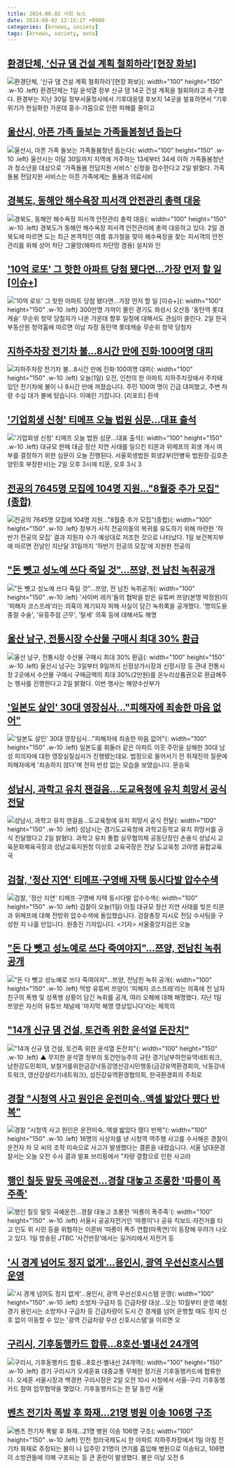 ```yaml
---
title: 2024.08.02 사회 뉴스
date: 2024-08-02 12:15:17 +0900
categories: [krnews, society]
tags: [krnews, society, auto]
---
```

## [환경단체, ‘신규 댐 건설 계획 철회하라’[현장 화보]](https://n.news.naver.com/mnews/article/032/0003312325)

![환경단체, ‘신규 댐 건설 계획 철회하라’[현장 화보]](https://mimgnews.pstatic.net/image/origin/032/2024/08/01/3312325.jpg?type=nf220_150){: width="100" height="150" .w-10 .left}
환경단체는 1일 윤석열 정부 신규 댐 14곳 건설 계획을 철회하라고 촉구했다. 환경부는 지난 30일 정부서울청사에서 기후대응댐 후보지 14곳을 발표하면서 “기후위기가 현실화한 가운데 홍수·가뭄으로 인한 피해를 줄이고

## [울산시, 아픈 가족 돌보는 가족돌봄청년 돕는다](https://n.news.naver.com/mnews/article/011/0004375055)

![울산시, 아픈 가족 돌보는 가족돌봄청년 돕는다](https://mimgnews.pstatic.net/image/origin/011/2024/08/02/4375055.jpg?type=nf220_150){: width="100" height="150" .w-10 .left}
울산시는 이달 30일까지 지역에 거주하는 13세부터 34세 이하 가족돌봄청년과 청소년을 대상으로 ‘가족돌봄 전담지원 서비스’ 신청을 접수한다고 2일 밝혔다. 가족돌봄 전담지원 서비스는 아픈 가족에게는 돌봄과 의료서비

## [경북도, 동해안 해수욕장 피서객 안전관리 총력 대응](https://n.news.naver.com/mnews/article/016/0002344452)

![경북도, 동해안 해수욕장 피서객 안전관리 총력 대응](https://mimgnews.pstatic.net/image/origin/016/2024/08/02/2344452.jpg?type=nf220_150){: width="100" height="150" .w-10 .left}
경북도가 동해안 해수욕장 피서객 안전관리에 총력 대응하고 있다. 2일 경북도에 따르면 도는 최근 본격적인 여름 휴가철을 맞아 해수욕장을 찾는 피서객의 안전관리를 위해 상어 차단 그물망(해파리 차단망 겸용) 설치와 인

## ['10억 로또' 그 핫한 아파트 당첨 됐다면…가장 먼저 할 일 [이슈+]](https://n.news.naver.com/mnews/article/015/0005017376)

!['10억 로또' 그 핫한 아파트 당첨 됐다면…가장 먼저 할 일 [이슈+]](https://mimgnews.pstatic.net/image/origin/015/2024/08/02/5017376.jpg?type=nf220_150){: width="100" height="150" .w-10 .left}
300만명 가까이 몰린 경기도 화성시 오산동 '동탄역 롯데캐슬' 무순위 청약 당첨자가 나온 가운데 향후 일정에 대해서도 관심이 쏠린다. 2일 한국부동산원 청약홈에 따르면 이날 자정 동탄역 롯데캐슬 무순위 청약 당첨자

## [지하주차장 전기차 불…8시간 만에 진화·100여명 대피](https://n.news.naver.com/mnews/article/056/0011773678)

![지하주차장 전기차 불…8시간 만에 진화·100여명 대피](https://mimgnews.pstatic.net/image/origin/056/2024/08/01/11773678.jpg?type=nf220_150){: width="100" height="150" .w-10 .left}
오늘(1일) 오전, 인천의 한 아파트 지하주차장에서 주차돼 있던 전기차에 불이 나 8시간 만에 꺼졌습니다. 주민 100여 명이 긴급 대피했고, 주변 차량 수십 대가 불에 탔습니다. 이예린 기잡니다. [리포트] 흰색

## ['기업회생 신청' 티메프 오늘 법원 심문…대표 출석](https://n.news.naver.com/mnews/article/014/0005222331)

!['기업회생 신청' 티메프 오늘 법원 심문…대표 출석](https://mimgnews.pstatic.net/image/origin/014/2024/08/02/5222331.jpg?type=nf220_150){: width="100" height="150" .w-10 .left}
대규모 판매 대금 정산 지연 사태를 일으킨 티몬과 위메프의 회생 개시 여부를 결정하기 위한 심문이 오늘 진행된다. 서울회생법원 회생2부(안병욱 법원장·김호춘 양민호 부장판사)는 2일 오후 3시에 티몬, 오후 3시 3

## [전공의 7645명 모집에 104명 지원…"8월중 추가 모집"(종합)](https://n.news.naver.com/mnews/article/421/0007702386)

![전공의 7645명 모집에 104명 지원…"8월중 추가 모집"(종합)](https://mimgnews.pstatic.net/image/origin/421/2024/08/01/7702386.jpg?type=nf220_150){: width="100" height="150" .w-10 .left}
정부가 사직 전공의들의 복귀를 유도하기 위해 마련한 '하반기 전공의 모집' 결과 지원자 수가 예상대로 저조한 것으로 나타났다. 1일 보건복지부에 따르면 전날인 지난달 31일까지 '하반기 전공의 모집'에 지원한 전공의

## ["돈 뺏고 성노예 쓰다 죽일 것"…쯔양, 전 남친 녹취공개](https://n.news.naver.com/mnews/article/277/0005454187)

!["돈 뺏고 성노예 쓰다 죽일 것"…쯔양, 전 남친 녹취공개](https://mimgnews.pstatic.net/image/origin/277/2024/08/02/5454187.jpg?type=nf220_150){: width="100" height="150" .w-10 .left}
'사이버 레카'들의 협박을 받은 유튜버 쯔양(본명 박정원)이 '피해자 코스프레'라는 의혹이 제기되자 피해 사실이 담긴 녹취록을 공개했다. '명의도용 중절 수술', '유흥주점 근무', '탈세' 의혹 등에 대해서도 해명

## [울산 남구, 전통시장 수산물 구매시 최대 30% 환급](https://n.news.naver.com/mnews/article/003/0012705485)

![울산 남구, 전통시장 수산물 구매시 최대 30% 환급](https://mimgnews.pstatic.net/image/origin/003/2024/08/02/12705485.jpg?type=nf220_150){: width="100" height="150" .w-10 .left}
울산시 남구는 3일부터 9일까지 신정상가시장과 신정시장 등 관내 전통시장 2곳에서 수산물 구매시 구매금액의 최대 30%(2만원)를 온누리상품권으로 환급해주는 행사를 진행한다고 2일 밝혔다. 이번 행사는 해양수산부가

## ['일본도 살인' 30대 영장심사…"피해자에 죄송한 마음 없어"](https://n.news.naver.com/mnews/article/422/0000674099)

!['일본도 살인' 30대 영장심사…"피해자에 죄송한 마음 없어"](https://mimgnews.pstatic.net/image/origin/422/2024/08/01/674099.jpg?type=nf220_150){: width="100" height="150" .w-10 .left}
일본도를 휘둘러 같은 아파트 이웃 주민을 살해한 30대 남성 피의자에 대한 영장실질심사가 진행됐는데요. 법정으로 들어서기 전 취재진의 질문에 피해자에게 '죄송하지 않다'며 전혀 반성 없는 모습을 보였습니다. 문승욱

## [성남시, 과학고 유치 잰걸음…도교육청에 유치 희망서 공식 전달](https://n.news.naver.com/mnews/article/011/0004374980)

![성남시, 과학고 유치 잰걸음…도교육청에 유치 희망서 공식 전달](https://mimgnews.pstatic.net/image/origin/011/2024/08/02/4374980.jpg?type=nf220_150){: width="100" height="150" .w-10 .left}
성남시는 경기도교육청에 과학고등학교 유치 희망서를 공식 전달했다고 2일 밝혔다. 과학고 유치 통합 실무협의체 공동단장인 손용식 성남시 교육문화체육국장과 성남교육지원청 이상호 교육국장은 전날 도교육청 고아영 융합교육국

## [검찰, '정산 지연' 티메프·구영배 자택 동시다발 압수수색](https://n.news.naver.com/mnews/article/055/0001177542)

![검찰, '정산 지연' 티메프·구영배 자택 동시다발 압수수색](https://mimgnews.pstatic.net/image/origin/055/2024/08/01/1177542.jpg?type=nf220_150){: width="100" height="150" .w-10 .left}
검찰이 오늘(1일) 아침 대규모 정산 지연 사태를 빚은 티몬과 위메프에 대해 전방위 압수수색에 돌입했습니다. 검찰총장 지시로 전담 수사팀을 구성한 지 나흘 만입니다. 원종진 기자입니다. <기자> 서울중앙지검은 오늘

## ["돈 다 뺏고 성노예로 쓰다 죽여야지"…쯔양, 전남친 녹취 공개](https://n.news.naver.com/mnews/article/421/0007704786)

!["돈 다 뺏고 성노예로 쓰다 죽여야지"…쯔양, 전남친 녹취 공개](https://mimgnews.pstatic.net/image/origin/421/2024/08/02/7704786.jpg?type=nf220_150){: width="100" height="150" .w-10 .left}
먹방 유튜버 쯔양이 '피해자 코스프레'라는 의혹에 전 남자 친구의 폭행 및 성폭행 상황이 담긴 녹취를 공개, 여러 오해에 대해 해명했다. 지난 1일 쯔양은 자신의 유튜브 채널에 '마지막 해명 영상입니다'라는 제목의

## ["14개 신규 댐 건설, 토건족 위한 윤석열 돈잔치"](https://n.news.naver.com/mnews/article/047/0002441705)

!["14개 신규 댐 건설, 토건족 위한 윤석열 돈잔치"](https://mimgnews.pstatic.net/image/origin/047/2024/08/01/2441705.jpg?type=nf220_150){: width="100" height="150" .w-10 .left}
▲ 무지한 윤석열 정부의 토건만능주의 규탄 경기남부하천유역네트워크, 남한강도민회의, 보철거를위한금강낙동강영산강시민행동(금강유역환경회의, 낙동강네트워크, 영산강살리기네트워크), 섬진강유역환경협의회, 한국환경회의 주최로

## [경찰 "시청역 사고 원인은 운전미숙‥액셀 밟았다 뗐다 반복"](https://n.news.naver.com/mnews/article/214/0001364919)

![경찰 "시청역 사고 원인은 운전미숙‥액셀 밟았다 뗐다 반복"](https://mimgnews.pstatic.net/image/origin/214/2024/08/01/1364919.jpg?type=nf220_150){: width="100" height="150" .w-10 .left}
16명의 사상자를 낸 시청역 역주행 사고를 수사해온 경찰이 운전자 차 모 씨의 조작 미숙으로 사고가 발생했다는 결론을 내렸습니다. 서울 남대문경찰서는 오늘 오전 수사 결과 발표 브리핑에서 "차량 결함으로 인한 사고라

## [행인 칠듯 말듯 곡예운전…경찰 대놓고 조롱한 '따릉이 폭주족'](https://n.news.naver.com/mnews/article/025/0003377408)

![행인 칠듯 말듯 곡예운전…경찰 대놓고 조롱한 '따릉이 폭주족'](https://mimgnews.pstatic.net/image/origin/025/2024/08/02/3377408.jpg?type=nf220_150){: width="100" height="150" .w-10 .left}
서울시 공공자전거인 ‘따릉이’나 공유 킥보드·자전거를 타고 인도 위 시민 등을 위협하는 이른바 ‘따릉이 폭주 연합(따폭연)’이 등장해 우려가 나오고 있다. 1일 방송된 JTBC ‘사건반장’에서는 길거리에서 자전거 등

## ['시 경계 넘어도 정지 없게'…용인시, 광역 우선신호시스템 운영](https://n.news.naver.com/mnews/article/001/0014849120)

!['시 경계 넘어도 정지 없게'…용인시, 광역 우선신호시스템 운영](https://mimgnews.pstatic.net/image/origin/001/2024/08/02/14849120.jpg?type=nf220_150){: width="100" height="150" .w-10 .left}
소방차·구급차 등 긴급차량 대상…오는 10월부터 운영 예정 경기 용인시는 소방차나 구급차 등 긴급차량이 도시 간 경계를 넘어 운행할 때도 정지 신호 없이 이동할 수 있는 '광역 긴급차량 우선 신호시스템'을 이르면 오

## [구리시, 기후동행카드 합류…8호선·별내선 24개역](https://n.news.naver.com/mnews/article/629/0000309968)

![구리시, 기후동행카드 합류…8호선·별내선 24개역](https://mimgnews.pstatic.net/image/origin/629/2024/08/02/309968.jpg?type=nf220_150){: width="100" height="150" .w-10 .left}
경기 구리시가 오세훈표 대중교통 무제한 정기권 기후동행카드에 합류한다. 오세훈 서울시장과 백경현 구리시장은 2일 오전 10시 시청에서 서울-구리 기후동행카드 참여 업무협약을 맺었다. 기후동행카드는 한 달 동안 서울

## [벤츠 전기차 폭발 후 화재…21명 병원 이송 106명 구조](https://n.news.naver.com/mnews/article/081/0003469352)

![벤츠 전기차 폭발 후 화재…21명 병원 이송 106명 구조](https://mimgnews.pstatic.net/image/origin/081/2024/08/01/3469352.jpg?type=nf220_150){: width="100" height="150" .w-10 .left}
인천 청라국제도시 한 아파트 지하주차장에서 1일 아침 전기차 화재로 추정되는 불이 나 입주민 21명이 연기를 흡입해 병원으로 이송되고, 106명이 소방관들에 의해 구조되는 등 큰 혼란이 발생했다. 불은 이날 오전 6

